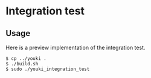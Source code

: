 # Integration test

## Usage
Here is a preview implementation of the integration test.

```
$ cp ../youki .
$ ./build.sh
$ sudo ./youki_integration_test
```
